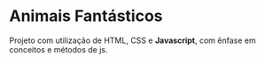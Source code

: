 <h1> Animais Fantásticos </h1>

<p>Projeto com utilização de HTML, CSS e <strong>Javascript</strong>, com ênfase em conceitos e métodos de js. </p>
<!-- <p>Confira a navegação deste site <a href="https://rogerdepaulaa.github.io/animais_fantasticos/" target="_black">Clicando aqui</a>.</p> -->
